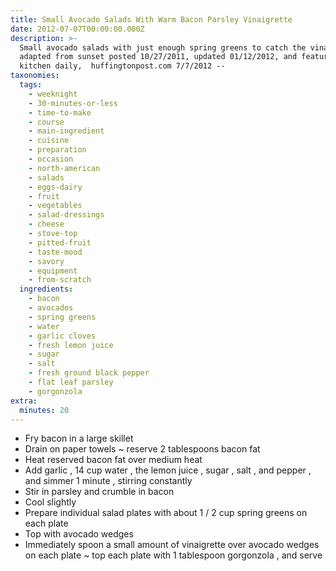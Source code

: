 ```yaml
---
title: Small Avocado Salads With Warm Bacon Parsley Vinaigrette
date: 2012-07-07T00:00:00.000Z
description: >-
  Small avocado salads with just enough spring greens to catch the vinaigrette! 
  adapted from sunset posted 10/27/2011, updated 01/12/2012, and featured on the
  kitchen daily,  huffingtonpost.com 7/7/2012 --
taxonomies:
  tags:
    - weeknight
    - 30-minutes-or-less
    - time-to-make
    - course
    - main-ingredient
    - cuisine
    - preparation
    - occasion
    - north-american
    - salads
    - eggs-dairy
    - fruit
    - vegetables
    - salad-dressings
    - cheese
    - stove-top
    - pitted-fruit
    - taste-mood
    - savory
    - equipment
    - from-scratch
  ingredients:
    - bacon
    - avocados
    - spring greens
    - water
    - garlic cloves
    - fresh lemon juice
    - sugar
    - salt
    - fresh ground black pepper
    - flat leaf parsley
    - gorgonzola
extra:
  minutes: 20
---
```

 - Fry bacon in a large skillet
 - Drain on paper towels ~ reserve 2 tablespoons bacon fat
 - Heat reserved bacon fat over medium heat
 - Add garlic , 14 cup water , the lemon juice , sugar , salt , and pepper , and simmer 1 minute , stirring constantly
 - Stir in parsley and crumble in bacon
 - Cool slightly
 - Prepare individual salad plates with about 1 / 2 cup spring greens on each plate
 - Top with avocado wedges
 - Immediately spoon a small amount of vinaigrette over avocado wedges on each plate ~ top each plate with 1 tablespoon gorgonzola , and serve
